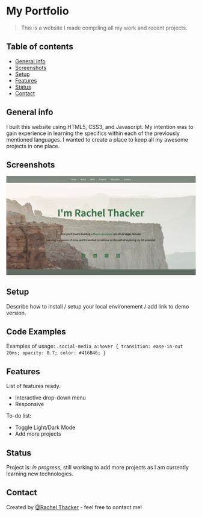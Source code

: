 # My Portfolio
> This is a website I made compiling all my work and recent projects.

## Table of contents
* [General info](#general-info)
* [Screenshots](#screenshots)
* [Setup](#setup)
* [Features](#features)
* [Status](#status)
* [Contact](#contact)

## General info
I built this website using HTML5, CSS3, and Javascript. My intention was to gain experience in learning the specifics within each of the previously mentioned languages. I wanted to create a place to keep all my awesome projects in one place.

## Screenshots
![Example screenshot](./Resources/images/Screen-Shot.png)

## Setup
Describe how to install / setup your local environement / add link to demo version.

## Code Examples
Examples of usage:
`.social-media a:hover {
    transition: ease-in-out 20ms;
    opacity: 0.7;
    color: #416B46;
}`

## Features
List of features ready.
* Interactive drop-down menu
* Responsive

To-do list:
* Toggle Light/Dark Mode
* Add more projects

## Status
Project is: _in progress_, still working to add more projects as I am currently learning new technologies.

## Contact
Created by [@Rachel Thacker](rar227@gmail.com) - feel free to contact me!